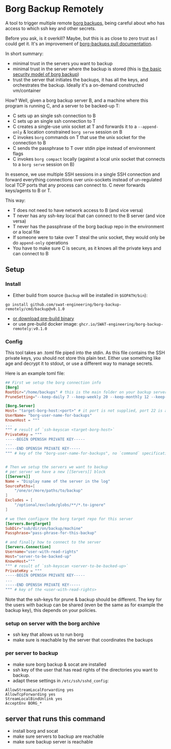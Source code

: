 # Borg Backup Remotely

A tool to trigger multiple remote [borg backups](https://www.borgbackup.org/), being careful about who has access to which ssh key and other secrets.

Before you ask, is it overkill? Maybe, but this is as close to zero trust as I could get it. It's an improvement of [borg-backups pull documentation](https://borgbackup.readthedocs.io/en/stable/deployment/pull-backup.html).

In short summary:

- minimal trust in the servers you want to backup
- minimal trust in the server where the backup is stored (this is [the basic security model of borg backup](https://borgbackup.readthedocs.io/en/stable/internals/security.html))
- trust the server that initiates the backups, it has all the keys, and orchestrates the backup. Ideally it's a on-demand constructed vm/container

How? Well, given a borg backup server B, and a machine where this program is running C, and a server to be backed-up T:

- C sets up an single ssh connection to B
- C sets up an single ssh connection to T
- C creates a single-use unix socket at T and forwards it to a `--append-only` & location constrained `borg serve` session on B
- C invokes `borg` commands on T that use the unix socket for the connection to B
- C sends the passphrase to T over stdin pipe instead of environment flags
- C invokes `borg compact` locally (against a local unix socket that connects to a `borg serve` session on B)

In essence, we use multiple SSH sessions in a single SSH connection and forward everything connections over unix-sockets instead of un-regulated local TCP ports that any process can connect to. C never forwards keys/agents to B or T.

This way:

- T does not need to have network access to B (and vice versa)
- T never has any ssh-key local that can connect to the B server (and vice versa)
- T never has the passphrase of the borg backup repo in the environment or a local file
- If someone were to take over T steal the unix socket, they would only be do `append-only` operations
- You have to make sure C is secure, as it knows all the private keys and can connect to B

## Setup

### Install

- Either build from source (`backup` will be installed in `$GOPATH/bin`):

```
go install github.com/swat-engineering/borg-backup-remotely/cmd/backup@v0.1.0
```

- [or download pre-build binary](https://github.com/SWAT-engineering/borg-backup-remotely/releases/tag/v0.0.1-test1)
- or use pre-build docker image: `ghcr.io/SWAT-engineering/borg-backup-remotely:v0.1.0`

### Config

This tool takes an .toml file piped into the stdin. As this file contains the SSH private keys, you should not store this plain text.
Either use something like age and decrypt it to stdout, or use a different way to manage secrets.

Here is an example toml file:

```toml
## First we setup the borg connection info
[Borg]
RootDir="/home/backups" # this is the main folder on your backup server where everything gets rooted under, has to be absolute
PruneSetting="--keep-daily 7 --keep-weekly 20 --keep-monthly 12 --keep-yearly 15"

[Borg.Server]
Host= "target-borg-host:<port>" # it port is not supplied, port 22 is assumed
UserName= "borg-user-name-for-backups"
KnownHost = """
...
""" # result of `ssh-keyscan <target-borg-host>`
PrivateKey = """
-----BEGIN OPENSSH PRIVATE KEY-----
...
-----END OPENSSH PRIVATE KEY-----
""" # key of the "borg-user-name-for-backups", no `command` specification in the authorized_keys


# Then we setup the servers we want to backup
# per server we have a new [[Servers]] block
[[Servers]]
Name = "Display name of the server in the log"
SourcePaths=[
    "/one/or/more/paths/to/backup"
]
Excludes = [
    "/optional/exclude/globs/**/*.to-ignore"
]

# we then configure the borg target repo for this server
[Servers.BorgTarget]
SubDir="sub/dir/on/backup/machine"
Passphrase="pass-phrase-for-this-backup"

# and finally how to connect to the server
[Servers.Connection]
Username="user-with-read-rights"
Host="server-to-be-backed-up"
KnownHost="""
""" # result of `ssh-keyscan <server-to-be-backed-up>`
PrivateKey = """
-----BEGIN OPENSSH PRIVATE KEY-----
...
-----END OPENSSH PRIVATE KEY-----
""" # key of the <user-with-read-rights>
```

Note that the ssh-keys for prune & backup should be different. The key for the users with backup can be shared (even be the same as for example the backup key), this depends on your policies.

### setup on server with the borg archive

- ssh key that allows us to run borg
- make sure is reachable by the server that coordinates the backups


### per server to backup

- make sure borg backup & socat are installed
- ssh key of the user that has read rights of the directories you want to backup.
- adapt these settings in `/etc/ssh/sshd_config`:

```sshdconf
AllowStreamLocalForwarding yes
AllowTcpForwarding yes
StreamLocalBindUnlink yes
AcceptEnv BORG_*
```

## server that runs this command

- install borg and socat
- make sure servers to backup are reachable
- make sure backup server is reachable